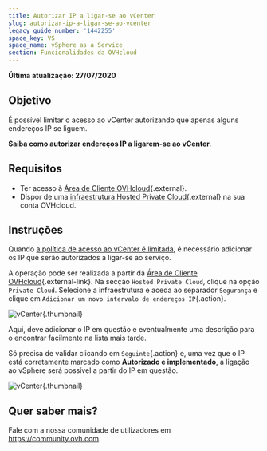 ```yaml
---
title: Autorizar IP a ligar-se ao vCenter
slug: autorizar-ip-a-ligar-se-ao-vcenter
legacy_guide_number: '1442255'
space_key: VS
space_name: vSphere as a Service
section: Funcionalidades da OVHcloud
---
```


**Última atualização: 27/07/2020**

## Objetivo

É possível limitar o acesso ao vCenter autorizando que apenas alguns endereços IP se liguem. 

**Saiba como autorizar endereços IP a ligarem-se ao vCenter.**

## Requisitos

* Ter acesso à [Área de Cliente OVHcloud](https://www.ovh.com/auth/?action=gotomanager){.external}.
* Dispor de uma [infraestrutura Hosted Private Cloud](https://www.ovhcloud.com/pt/enterprise/products/hosted-private-cloud/){.external} na sua conta OVHcloud.

## Instruções

Quando [a política de acesso ao vCenter é limitada](../alterar-a-politica-de-acesso-ao-vcenter/), é necessário adicionar os IP que serão autorizados a ligar-se ao serviço.

A operação pode ser realizada a partir da [Área de Cliente OVHcloud](https://www.ovh.com/auth/?action=gotomanager){.external-link}. Na secção `Hosted Private Cloud`, clique na opção `Private Cloud`. Selecione a infraestrutura e aceda ao separador `Segurança` e clique em `Adicionar um novo intervalo de endereços IP`{.action}.

![vCenter](images/restrictIP.JPG){.thumbnail}

Aqui, deve adicionar o IP em questão e eventualmente uma descrição para o encontrar facilmente na lista mais tarde.

Só precisa de validar clicando em `Seguinte`{.action} e, uma vez que o IP está corretamente marcado como **Autorizado e implementado**, a ligação ao vSphere será possível a partir do IP em questão.

![vCenter](images/restrictIP2.JPG){.thumbnail}

## Quer saber mais?

Fale com a nossa comunidade de utilizadores em <https://community.ovh.com>.
